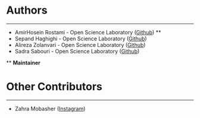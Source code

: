 # Authors #

----------
- AmirHosein Rostami  - Open Science Laboratory ([Github](https://github.com/AHReccese)) **
- Sepand Haghighi - Open Science Laboratory ([Github](https://github.com/sepandhaghighi))
- Alireza Zolanvari  - Open Science Laboratory ([Github](https://github.com/AlirezaZolanvari))
- Sadra Sabouri - Open Science Laboratory ([Github](https://github.com/sadrasabouri))


** **Maintainer**

# Other Contributors #
----------
- Zahra Mobasher ([Instagram](https://www.instagram.com/littleblackoyster/?hl=en))
